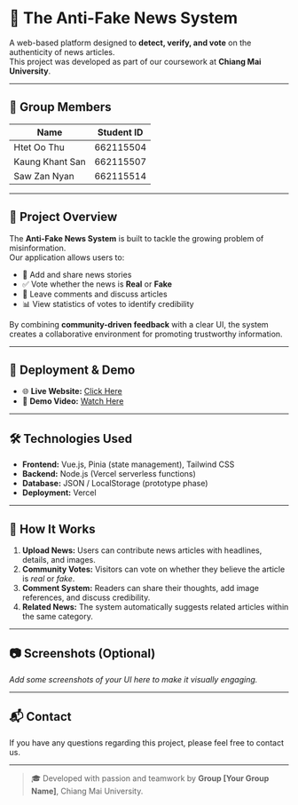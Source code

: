# 📰 The Anti-Fake News System

A web-based platform designed to **detect, verify, and vote** on the authenticity of news articles.  
This project was developed as part of our coursework at **Chiang Mai University**.

---

## 👥 Group Members
| Name            | Student ID  |
|-----------------|-------------|
| Htet Oo Thu     | 662115504   |
| Kaung Khant San | 662115507   |
| Saw Zan Nyan    | 662115514   |

---

## 📖 Project Overview
The **Anti-Fake News System** is built to tackle the growing problem of misinformation.  
Our application allows users to:
- 📰 Add and share news stories  
- ✅ Vote whether the news is **Real** or **Fake**  
- 💬 Leave comments and discuss articles  
- 📊 View statistics of votes to identify credibility  

By combining **community-driven feedback** with a clear UI, the system creates a collaborative environment for promoting trustworthy information.

---

## 🚀 Deployment & Demo
- 🌐 **Live Website:** [Click Here](https://project-01-the-anti-fake-news-syste-chi.vercel.app/)  
- 🎥 **Demo Video:** [Watch Here](https://your-video-url.com)  

---

## 🛠️ Technologies Used
- **Frontend:** Vue.js, Pinia (state management), Tailwind CSS  
- **Backend:** Node.js (Vercel serverless functions)  
- **Database:** JSON / LocalStorage (prototype phase)  
- **Deployment:** Vercel  

---

## 📌 How It Works
1. **Upload News:** Users can contribute news articles with headlines, details, and images.  
2. **Community Votes:** Visitors can vote on whether they believe the article is *real* or *fake*.  
3. **Comment System:** Readers can share their thoughts, add image references, and discuss credibility.  
4. **Related News:** The system automatically suggests related articles within the same category.  

---

## 📷 Screenshots (Optional)
_Add some screenshots of your UI here to make it visually engaging._

---

## 📬 Contact
If you have any questions regarding this project, please feel free to contact us.  

---

> 🎓 Developed with passion and teamwork by **Group [Your Group Name]**, Chiang Mai University.
